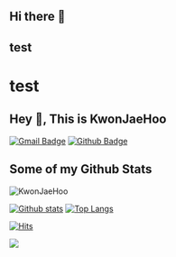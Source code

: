 ## Hi there 👋
## test
<h1>test</h1>

## Hey 👋, This is KwonJaeHoo
[![Gmail Badge](https://img.shields.io/badge/-rainmiro@naver.com-c14438?style=flat&logo=Gmail&logoColor=white&link=mailto:rainmiro@naver.com)](mailto:rainmiro@naver.com) [![Github Badge](https://img.shields.io/badge/-KwonJaeHoo-grey?style=flat&logo=github&logoColor=white&link=https://github.com/KwonJaeHoo/)](https://www.github.com/KwonJaeHoo/) 
## Some of my Github Stats
<p align=left> <img src=https://komarev.com/ghpvc/?username=KwonJaeHoo alt=KwonJaeHoo /> </p>

[![Github stats](https://github-readme-stats.vercel.app/api?username=KwonJaeHoo&show_icons=true&include_all_commits=true)](https://github.com/KwonJaeHoo/github-readme-stats)
[![Top Langs](https://github-readme-stats.vercel.app/api/top-langs/?username=KwonJaeHoo&layout=compact)](https://github.com/KwonJaeHoo/github-readme-stats)


[![Hits](https://hits.seeyoufarm.com/api/count/incr/badge.svg?url=https%3A%2F%2Fgithub.com%2FKwonJaeHoo%2FKwonJaeHoo&count_bg=%2379C83D&title_bg=%23555555&icon=&icon_color=%23E7E7E7&title=hits&edge_flat=false)](https://hits.seeyoufarm.com)

![](https://visitor-badge.glitch.me/badge?page_id=KwonJaeHoo)

<!--
**KwonJaeHoo/KwonJaeHoo** is a ✨ _special_ ✨ repository because its `README.md` (this file) appears on your GitHub profile.

Here are some ideas to get you started:

- 🔭 I’m currently working on ...
- 🌱 I’m currently learning ...
- 👯 I’m looking to collaborate on ...
- 🤔 I’m looking for help with ...
- 💬 Ask me about ...
- 📫 How to reach me: ...
- 😄 Pronouns: ...
- ⚡ Fun fact: ...
-->
